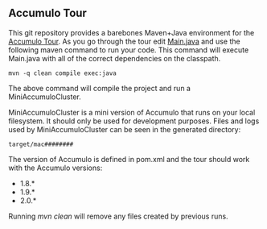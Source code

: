 Accumulo Tour
---------

This git repository provides a barebones Maven+Java environment for the [Accumulo Tour][tour].  As you
go through the tour edit [Main.java] and use the following maven command to run your code.  This command 
will execute Main.java with all of the correct dependencies on the classpath.

```commandline
mvn -q clean compile exec:java
```

The above command will compile the project and run a MiniAccumuloCluster.

MiniAccumuloCluster is a mini version of Accumulo that runs on your local filesystem.  It should only be used for
development purposes. Files and logs used by MiniAccumuloCluster can be seen in the generated directory:

```commandline
target/mac########
```

The version of Accumulo is defined in pom.xml and the tour should work with the Accumulo versions:
* 1.8.*
* 1.9.*
* 2.0.*

Running _mvn clean_ will remove any files created by previous runs.

[tour]: https://fluo.apache.org/tour
[Main.java]: src/main/java/tour/Main.java
